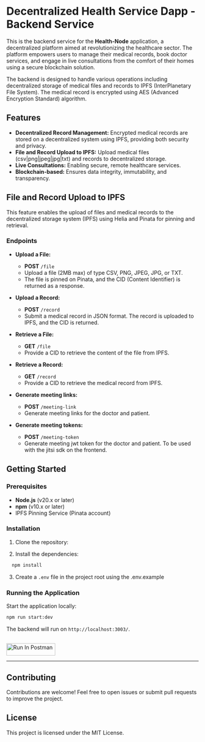 # Decentralized Health Service Dapp - Backend Service

This is the backend service for the **Health-Node** application, a decentralized platform aimed at revolutionizing the healthcare sector. The platform empowers users to manage their medical records, book doctor services, and engage in live consultations from the comfort of their homes using a secure blockchain solution.

The backend is designed to handle various operations including decentralized storage of medical files and records to IPFS (InterPlanetary File System). The medical record is encrypted using AES (Advanced Encryption Standard) algorithm.

## Features

-   **Decentralized Record Management:** Encrypted medical records are stored on a decentralized system using IPFS, providing both security and privacy.
-   **File and Record Upload to IPFS:** Upload medical files (csv|png|jpeg|jpg|txt) and records to decentralized storage.
-   **Live Consultations:** Enabling secure, remote healthcare services.
-   **Blockchain-based:** Ensures data integrity, immutability, and transparency.

## File and Record Upload to IPFS

This feature enables the upload of files and medical records to the decentralized storage system (IPFS) using Helia and Pinata for pinning and retrieval.

### Endpoints

-   **Upload a File:**
    -   **POST** `/file`
    -   Upload a file (2MB max) of type CSV, PNG, JPEG, JPG, or TXT.
    -   The file is pinned on Pinata, and the CID (Content Identifier) is returned as a response.
-   **Upload a Record:**

    -   **POST** `/record`
    -   Submit a medical record in JSON format. The record is uploaded to IPFS, and the CID is returned.

-   **Retrieve a File:**

    -   **GET** `/file`
    -   Provide a CID to retrieve the content of the file from IPFS.

-   **Retrieve a Record:**

    -   **GET** `/record`
    -   Provide a CID to retrieve the medical record from IPFS.

-   **Generate meeting links:**

    -   **POST** `/meeting-link`
    -   Generate meeting links for the doctor and patient.

-   **Generate meeting tokens:**

    -   **POST** `/meeting-token`
    -   Generate meeting jwt token for the doctor and patient. To be used with the jitsi sdk on the frontend.

## Getting Started

### Prerequisites

-   **Node.js** (v20.x or later)
-   **npm** (v10.x or later)
-   IPFS Pinning Service (Pinata account)

### Installation

1. Clone the repository:

2. Install the dependencies:

```bash
  npm install
```

3. Create a `.env` file in the project root using the .env.example

### Running the Application

Start the application locally:

```bash
npm run start:dev
```

The backend will run on `http://localhost:3003/`.

##

[<img src="https://run.pstmn.io/button.svg" alt="Run In Postman" style="width: 128px; height: 32px;">](https://app.getpostman.com/run-collection/30184044-365d3cfb-0798-448e-8d0b-2774941ce516?action=collection%2Ffork&source=rip_markdown&collection-url=entityId%3D30184044-365d3cfb-0798-448e-8d0b-2774941ce516%26entityType%3Dcollection%26workspaceId%3D87ee739b-41e7-4576-8563-af306c8635ce)

---

## Contributing

Contributions are welcome! Feel free to open issues or submit pull requests to improve the project.

## License

This project is licensed under the MIT License.
